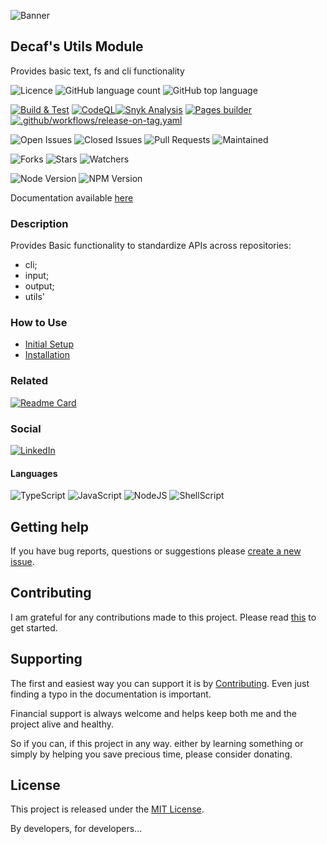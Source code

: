 ![Banner](./workdocs/assets/Banner.png)

## Decaf's Utils Module

Provides basic text, fs and cli functionality

![Licence](https://img.shields.io/github/license/decaf-ts/utils.svg?style=plastic)
![GitHub language count](https://img.shields.io/github/languages/count/decaf-ts/utils?style=plastic)
![GitHub top language](https://img.shields.io/github/languages/top/decaf-ts/utils?style=plastic)

[![Build & Test](https://github.com/decaf-ts/utils/actions/workflows/nodejs-build-prod.yaml/badge.svg)](https://github.com/decaf-ts/utils/actions/workflows/nodejs-build-prod.yaml)
[![CodeQL](https://github.com/decaf-ts/utils/actions/workflows/codeql-analysis.yml/badge.svg)](https://github.com/decaf-ts/utils/actions/workflows/codeql-analysis.yml)[![Snyk Analysis](https://github.com/decaf-ts/utils/actions/workflows/snyk-analysis.yaml/badge.svg)](https://github.com/decaf-ts/utils/actions/workflows/snyk-analysis.yaml)
[![Pages builder](https://github.com/decaf-ts/utils/actions/workflows/pages.yaml/badge.svg)](https://github.com/decaf-ts/utils/actions/workflows/pages.yaml)
[![.github/workflows/release-on-tag.yaml](https://github.com/decaf-ts/utils/actions/workflows/release-on-tag.yaml/badge.svg?event=release)](https://github.com/decaf-ts/utils/actions/workflows/release-on-tag.yaml)

![Open Issues](https://img.shields.io/github/issues/decaf-ts/utils.svg)
![Closed Issues](https://img.shields.io/github/issues-closed/decaf-ts/utils.svg)
![Pull Requests](https://img.shields.io/github/issues-pr-closed/decaf-ts/utils.svg)
![Maintained](https://img.shields.io/badge/Maintained%3F-yes-green.svg)

![Forks](https://img.shields.io/github/forks/decaf-ts/utils.svg)
![Stars](https://img.shields.io/github/stars/decaf-ts/utils.svg)
![Watchers](https://img.shields.io/github/watchers/decaf-ts/utils.svg)

![Node Version](https://img.shields.io/badge/dynamic/json.svg?url=https%3A%2F%2Fraw.githubusercontent.com%2Fbadges%2Fshields%2Fmaster%2Fpackage.json&label=Node&query=$.engines.node&colorB=blue)
![NPM Version](https://img.shields.io/badge/dynamic/json.svg?url=https%3A%2F%2Fraw.githubusercontent.com%2Fbadges%2Fshields%2Fmaster%2Fpackage.json&label=NPM&query=$.engines.npm&colorB=purple)

Documentation available [here](https://decaf-ts.github.io/utils/)

### Description

Provides Basic functionality to standardize APIs across repositories:

 - cli;
 - input;
 - output;
 - utils'





### How to Use

- [Initial Setup](./tutorials/For%20Developers.md#_initial-setup_)
- [Installation](./tutorials/For%20Developers.md#installation)




### Related

[![Readme Card](https://github-readme-stats.vercel.app/api/pin/?username=decaf-ts&repo=decaf-ts)](https://github.com/decaf-ts/decaf-ts)

### Social

[![LinkedIn](https://img.shields.io/badge/LinkedIn-0077B5?style=for-the-badge&logo=linkedin&logoColor=white)](https://www.linkedin.com/in/decaf-ts/)




#### Languages

![TypeScript](https://img.shields.io/badge/TypeScript-007ACC?style=for-the-badge&logo=typescript&logoColor=white)
![JavaScript](https://img.shields.io/badge/JavaScript-F7DF1E?style=for-the-badge&logo=javascript&logoColor=black)
![NodeJS](https://img.shields.io/badge/Node.js-43853D?style=for-the-badge&logo=node.js&logoColor=white)
![ShellScript](https://img.shields.io/badge/Shell_Script-121011?style=for-the-badge&logo=gnu-bash&logoColor=white)

## Getting help

If you have bug reports, questions or suggestions please [create a new issue](https://github.com/decaf-ts/ts-workspace/issues/new/choose).

## Contributing

I am grateful for any contributions made to this project. Please read [this](./workdocs/98-Contributing.md) to get started.

## Supporting

The first and easiest way you can support it is by [Contributing](./workdocs/98-Contributing.md). Even just finding a typo in the documentation is important.

Financial support is always welcome and helps keep both me and the project alive and healthy.

So if you can, if this project in any way. either by learning something or simply by helping you save precious time, please consider donating.

## License

This project is released under the [MIT License](./LICENSE.md).

By developers, for developers...